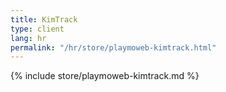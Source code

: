 ```yaml
---
title: KimTrack
type: client
lang: hr
permalink: "/hr/store/playmoweb-kimtrack.html"
---
```


{% include store/playmoweb-kimtrack.md %}
